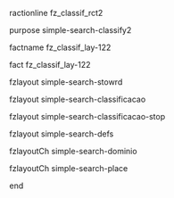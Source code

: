 
ractionline fz_classif_rct2
 purpose simple-search-classify2
 factname fz_classif_lay-122

fact fz_classif_lay-122
 fzlayout simple-search-stowrd
 fzlayout simple-search-classificacao
 fzlayout simple-search-classificacao-stop
 fzlayout simple-search-defs


 fzlayoutCh simple-search-dominio
 fzlayoutCh simple-search-place





end





